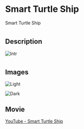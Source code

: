 # Smart Turtle Ship
Smart Turtle Ship


#
## Description
![Intr](https://postfiles.pstatic.net/MjAxODAyMTRfMTgx/MDAxNTE4NTc3MDY1OTEw.9f-HcDbd6PYKsOo3GstAoIwqFes907hw152dCPXvlMkg.guNlLROAKb1liuWs27DuCo2Ctvcd6hMaxVUKqTVSb-Mg.PNG.pcmola/%EC%8A%AC%EB%9D%BC%EC%9D%B4%EB%93%9C5.PNG?type=w773)

#
## Images
![Light](https://postfiles.pstatic.net/MjAxNzEwMTlfMTc2/MDAxNTA4NDI0NDExNjUx._5P1lX3Vj9HSjOTYVYSLiK3kQVk7kh_Co_Retkzx6KYg.UCXLQg4sBNOh7d_DYBDPscHkDHhhFAA_pEjGxZfmUGIg.JPEG.pcmola/IMG_7130.JPG?type=w773)

![Dark](https://postfiles.pstatic.net/MjAxNzEwMTlfMjM5/MDAxNTA4NDI0NDg2NTY3._eKgrKEK8lfupetxeQ6q_VdXD6KpesocHJ5CU5L8lFEg.42b7i-MM25-g3Vq32XQS-PREvbhNG5otbG78Vu6HLPAg.JPEG.pcmola/IMG_7144.JPG?type=w773)




##
## Movie
[YouTube - Smart Turtle Ship](https://youtu.be/z4dg3_7LinY)
